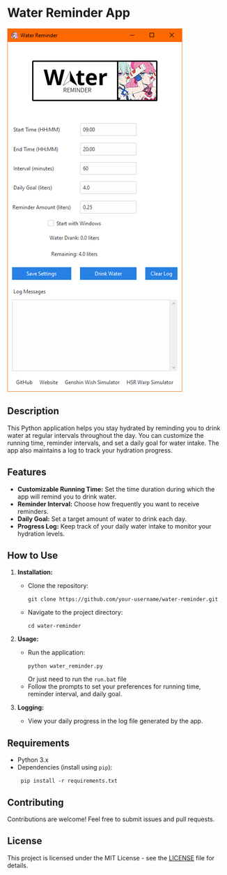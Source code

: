 # Water Reminder App

![App Screenshot](screenshot.png)

## Description
This Python application helps you stay hydrated by reminding you to drink water at regular intervals throughout the day. You can customize the running time, reminder intervals, and set a daily goal for water intake. The app also maintains a log to track your hydration progress.

## Features
- **Customizable Running Time:** Set the time duration during which the app will remind you to drink water.
- **Reminder Interval:** Choose how frequently you want to receive reminders.
- **Daily Goal:** Set a target amount of water to drink each day.
- **Progress Log:** Keep track of your daily water intake to monitor your hydration levels.

## How to Use
1. **Installation:**
   - Clone the repository:
     ```
     git clone https://github.com/your-username/water-reminder.git
     ```
   - Navigate to the project directory:
     ```
     cd water-reminder
     ```

2. **Usage:**
   - Run the application:
     ```
     python water_reminder.py
     ```
	 Or just need to run the `run.bat` file
   - Follow the prompts to set your preferences for running time, reminder interval, and daily goal.

3. **Logging:**
   - View your daily progress in the log file generated by the app.

## Requirements
- Python 3.x
- Dependencies (install using `pip`):
	```
     pip install -r requirements.txt
     ```
## Contributing
Contributions are welcome! Feel free to submit issues and pull requests.

## License
This project is licensed under the MIT License - see the [LICENSE](LICENSE) file for details.
